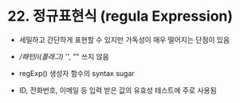 # 22. 정규표현식 (regula Expression)

- 세밀하고 간단하게 표현할 수 있지만 가독성이 매우 떨어지는 단점이 있음

-  */패턴/i(플래그)*   '', "" 쓰지 않음

-  regExp() 생성자 함수의 syntax sugar

- ID, 전화번호, 이메일 등 입력 받은 값의 유효성 테스트에 주로 사용됨